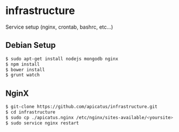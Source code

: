 infrastructure
==============

Service setup (nginx, crontab, bashrc, etc...)

## Debian Setup

```sh
$ sudo apt-get install nodejs mongodb nginx
$ npm install
$ bower install
$ grunt watch
```

## NginX

```sh
$ git-clone https://github.com/apicatus/infrastructure.git
$ cd infrastructure
$ sudo cp ./apicatus.nginx /etc/nginx/sites-available/<yoursite>
$ sudo service nginx restart
```

